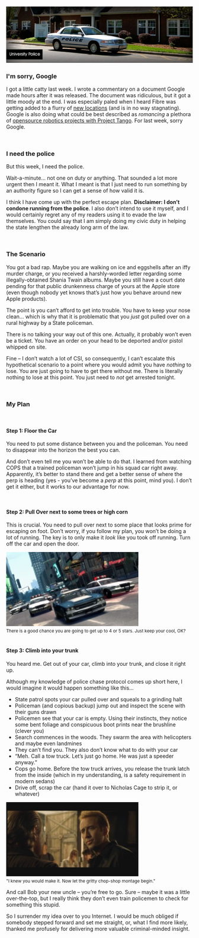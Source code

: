 <!--Escape-->
<!--I offer up my perfect escape plan up for authoritative critique. Did I just break the way we patrol our highways, or am I really an idiot?-->

![](/static/img/escapebanner.jpg)


### I'm sorry, Google
I got a little catty last week.  I wrote a commentary on a document Google made hours after it was released.  The document was ridiculous, but it got a little moody at the end.  I was especially paled when I heard Fibre was getting added to a flurry of [new locations](https://fiber.google.com/newcities/) (and is in no way stagnating).   Google is also doing what could be best described as *romancing* a plethora of [opensource robotics projects with Project Tango](http://www.youtube.com/watch?v=Qe10ExwzCqk).  For last week, sorry Google.

<br>

### I need the police
But this week, I need the police.

Wait-a-minute… not one on duty or anything.  That sounded a lot more urgent then I meant it.  What I meant is that I just need to run something by an authority figure so I can get a sense of how valid it is.

I think I have come up with the perfect escape plan.  **Disclaimer: I don’t condone running from the police**.  I also don’t intend to use it myself, and I would certainly regret any of my readers using it to evade the law themselves.  You could say that I am simply doing my civic duty in helping the state lengthen the already long arm of the law.

<br>

### The Scenario
You got a bad rap.  Maybe you are walking on ice and eggshells after an iffy murder charge, or you received a harshly-worded letter regarding some illegally-obtained Shania Twain albums.  Maybe you still have a court date pending for that public drunkenness charge of yours at the Apple store (even though nobody yet knows that’s just how you behave around new Apple products).

The point is you can’t afford to get into trouble.  You have to keep your nose clean… which is why that it is problematic that you *just* got pulled over on a rural highway by a State policeman.

There is no talking your way out of this one.  Actually, it probably won’t even be a ticket.  You have an order on your head to be deported and/or pistol whipped on site.

Fine – I don’t watch a lot of CSI, so consequently, I can’t escalate this hypothetical scenario to a point where you would admit you have *nothing* to lose.  You are just going to have to get there without me.  There is literally nothing to lose at this point.  You just need to *not* get arrested tonight.

<br>

### My Plan

<br>

#### Step 1: Floor the Car
You need to put some distance between you and the policeman.  You need to disappear into the horizon the best you can.

And don’t even tell me you won’t be able to do that.  I learned from watching COPS that a trained policeman won’t jump in his squad car right away.  Apparently, it’s better to stand there and get a better sense of where the perp is heading (yes - you’ve become a *perp* at this point, mind you).  I don’t get it either, but it works to our advantage for now.

<br>

#### Step 2: Pull Over next to some trees or high corn
This is crucial.  You need to pull over next to some place that looks prime for escaping on foot.  Don’t worry, if you follow my plan, you won’t be doing a lot of running.  The key is to only make it *look* like you took off running.  Turn off the car and open the door.

<div class="row">
    <div class="col-centered col-lg-6">
        <div class="thumbnail">
            <img src="/static/img/gtaheat.jpg" height="200">
            <div class="caption">
                <small>There is a good chance you are going to get up to 4 or 5 stars. Just keep your cool, OK?</small>
            </div>
        </div>
    </div>
</div>


<br>

#### Step 3: Climb into your trunk
You heard me.  Get out of your car, climb into your trunk, and close it right up.

Although my knowledge of police chase protocol comes up short here, I would imagine it would happen something like this…

* State patrol spots your car pulled over and squeals to a grinding halt
* Policeman (and copious backup) jump out and inspect the scene with their guns drawn
* Policemen see that your car is empty.  Using their instincts, they notice some bent foliage and conspicuous boot prints near the brushline (clever you)
* Search commences in the woods.  They swarm the area with helicopters and maybe even landmines
* They can’t find you.  They also don’t know what to do with your car
* “Meh.  Call a tow truck.  Let’s just go home.  He was just a speeder anyway.”
* Cops go home.  Before the tow truck arrives, you release the trunk latch from the inside (which in my understanding, is a safety requirement in modern sedans)
* Drive off, scrap the car (hand it over to Nicholas Cage to strip it, or whatever)

<div class="row">
    <div class="col-centered col-lg-6">
        <div class="thumbnail">
            <img src="/static/img/goneinsixtyseconds.jpg" height="200">
            <div class="caption">
                <small>"I knew you would make it. Now let the gritty chop-shop montage begin."</small>
            </div>
        </div>
    </div>
</div>

And call Bob your new uncle – you’re free to go.  Sure – maybe it was a little over-the-top, but I really think they don’t even train policemen to check for something this stupid.

So I surrender my idea over to you Internet.  I would be much obliged if somebody stepped forward and set me straight, or, what I find more likely, thanked me profusely for delivering more valuable criminal-minded insight.